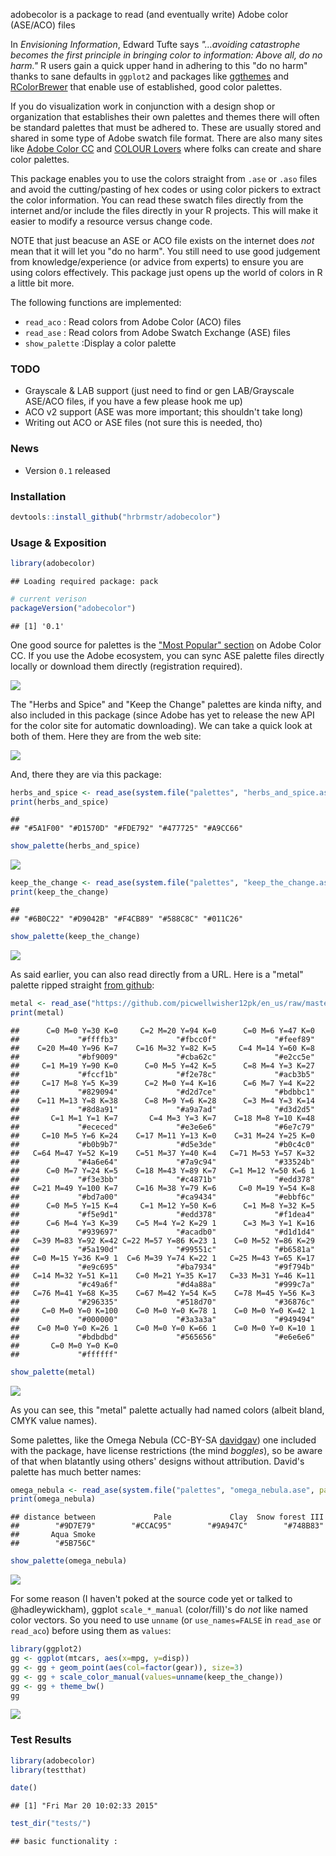 adobecolor is a package to read (and eventually write) Adobe color (ASE/ACO) files

In *Envisioning Information*, Edward Tufte says *"…avoiding catastrophe becomes the first principle in bringing color to information: Above all, do no harm."* R users gain a quick upper hand in adhering to this "do no harm" thanks to sane defaults in `ggplot2` and packages like [ggthemes](http://cran.r-project.org/web/packages/ggthemes/index.html) and [RColorBrewer](http://cran.r-project.org/web/packages/RColorBrewer/index.html) that enable use of established, good color palettes.

If you do visualization work in conjunction with a design shop or organization that establishes their own palettes and themes there will often be standard palettes that must be adhered to. These are usually stored and shared in some type of Adobe swatch file format. There are also many sites like [Adobe Color CC](https://color.adobe.com/) and [COLOUR Lovers](http://www.colourlovers.com/) where folks can create and share color palettes.

This package enables you to use the colors straight from `.ase` or `.aso` files and avoid the cutting/pasting of hex codes or using color pickers to extract the color information. You can read these swatch files directly from the internet and/or include the files directly in your R projects. This will make it easier to modify a resource versus change code.

NOTE that just beacuse an ASE or ACO file exists on the internet does *not* mean that it will let you "do no harm". You still need to use good judgement from knowledge/experience (or advice from experts) to ensure you are using colors effectively. This package just opens up the world of colors in R a little bit more.

The following functions are implemented:

-   `read_aco` : Read colors from Adobe Color (ACO) files
-   `read_ase` : Read colors from Adobe Swatch Exchange (ASE) files
-   `show_palette` :Display a color palette

### TODO

-   Grayscale & LAB support (just need to find or gen LAB/Grayscale ASE/ACO files, if you have a few please hook me up)
-   ACO v2 support (ASE was more important; this shouldn't take long)
-   Writing out ACO or ASE files (not sure this is needed, tho)

### News

-   Version `0.1` released

### Installation

``` r
devtools::install_github("hrbrmstr/adobecolor")
```

### Usage & Exposition

``` r
library(adobecolor)
```

    ## Loading required package: pack

``` r
# current verison
packageVersion("adobecolor")
```

    ## [1] '0.1'

One good source for palettes is the ["Most Popular" section](https://color.adobe.com/explore/most-popular/?time=all) on Adobe Color CC. If you use the Adobe ecosystem, you can sync ASE palette files directly locally or download them directly (registration required).

![](https://www.evernote.com/shard/s1/sh/357686a4-3688-4f01-887d-463a259fc5ec/a83815d1519e5db35f80f5e5c52e15e3/deep/0/Explore---Most-Popular---Adobe-Color-CC.png)

The "Herbs and Spice" and "Keep the Change" palettes are kinda nifty, and also included in this package (since Adobe has yet to release the new API for the color site for automatic downloading). We can take a quick look at both of them. Here they are from the web site:

![](http://note.io/1I51HRo)

And, there they are via this package:

``` r
herbs_and_spice <- read_ase(system.file("palettes", "herbs_and_spice.ase", package="adobecolor"))
print(herbs_and_spice)
```

    ##                                                   
    ## "#5A1F00" "#D1570D" "#FDE792" "#477725" "#A9CC66"

``` r
show_palette(herbs_and_spice)
```

![](README_files/figure-markdown_github/unnamed-chunk-4-1.png)

``` r
keep_the_change <- read_ase(system.file("palettes", "keep_the_change.ase", package="adobecolor"))
print(keep_the_change)
```

    ##                                                   
    ## "#6B0C22" "#D9042B" "#F4CB89" "#588C8C" "#011C26"

``` r
show_palette(keep_the_change)
```

![](README_files/figure-markdown_github/unnamed-chunk-5-1.png)

As said earlier, you can also read directly from a URL. Here is a "metal" palette ripped straight [from github](https://github.com/picwellwisher12pk/en_us/):

``` r
metal <- read_ase("https://github.com/picwellwisher12pk/en_us/raw/master/Swatches/Metal.ase")
print(metal)
```

    ##      C=0 M=0 Y=30 K=0     C=2 M=20 Y=94 K=0      C=0 M=6 Y=47 K=0 
    ##             "#ffffb3"             "#fbcc0f"             "#feef89" 
    ##    C=20 M=40 Y=96 K=7    C=16 M=32 Y=82 K=5     C=4 M=14 Y=60 K=8 
    ##             "#bf9009"             "#cba62c"             "#e2cc5e" 
    ##     C=1 M=19 Y=90 K=0      C=0 M=5 Y=42 K=5      C=8 M=4 Y=3 K=27 
    ##             "#fccf1b"             "#f2e78c"             "#acb3b5" 
    ##     C=17 M=8 Y=5 K=39      C=2 M=0 Y=4 K=16      C=6 M=7 Y=4 K=22 
    ##             "#829094"             "#d2d7ce"             "#bdbbc1" 
    ##    C=11 M=13 Y=8 K=38      C=8 M=9 Y=6 K=28      C=3 M=4 Y=3 K=14 
    ##             "#8d8a91"             "#a9a7ad"             "#d3d2d5" 
    ##       C=1 M=1 Y=1 K=7       C=4 M=3 Y=3 K=7    C=18 M=8 Y=10 K=48 
    ##             "#ececed"             "#e3e6e6"             "#6e7c79" 
    ##     C=10 M=5 Y=6 K=24    C=17 M=11 Y=13 K=0    C=31 M=24 Y=25 K=0 
    ##             "#b0b9b7"             "#d5e3de"             "#b0c4c0" 
    ##   C=64 M=47 Y=52 K=19    C=51 M=37 Y=40 K=4   C=71 M=53 Y=57 K=32 
    ##             "#4a6e64"             "#7a9c94"             "#33524b" 
    ##      C=0 M=7 Y=24 K=5    C=18 M=43 Y=89 K=7   C=1 M=12 Y=50 K=6 1 
    ##             "#f3e3bb"             "#c4871b"             "#edd378" 
    ##   C=21 M=49 Y=100 K=7    C=16 M=38 Y=79 K=6     C=0 M=19 Y=54 K=8 
    ##             "#bd7a00"             "#ca9434"             "#ebbf6c" 
    ##      C=0 M=5 Y=15 K=4     C=1 M=12 Y=50 K=6      C=1 M=8 Y=32 K=5 
    ##             "#f5e9d1"             "#edd378"             "#f1dea4" 
    ##      C=6 M=4 Y=3 K=39    C=5 M=4 Y=2 K=29 1      C=3 M=3 Y=1 K=16 
    ##             "#939697"             "#acadb0"             "#d1d1d4" 
    ##   C=39 M=83 Y=92 K=42 C=22 M=57 Y=86 K=23 1    C=0 M=52 Y=86 K=29 
    ##             "#5a190d"             "#99551c"             "#b6581a" 
    ##   C=0 M=15 Y=36 K=9 1  C=6 M=39 Y=74 K=22 1   C=25 M=43 Y=65 K=17 
    ##             "#e9c695"             "#ba7934"             "#9f794b" 
    ##   C=14 M=32 Y=51 K=11    C=0 M=21 Y=35 K=17   C=33 M=31 Y=46 K=11 
    ##             "#c49a6f"             "#d4a88a"             "#999c7a" 
    ##   C=76 M=41 Y=68 K=35    C=67 M=42 Y=54 K=5    C=78 M=45 Y=56 K=3 
    ##             "#296335"             "#518d70"             "#36876c" 
    ##     C=0 M=0 Y=0 K=100    C=0 M=0 Y=0 K=78 1    C=0 M=0 Y=0 K=42 1 
    ##             "#000000"             "#3a3a3a"             "#949494" 
    ##    C=0 M=0 Y=0 K=26 1    C=0 M=0 Y=0 K=66 1    C=0 M=0 Y=0 K=10 1 
    ##             "#bdbdbd"             "#565656"             "#e6e6e6" 
    ##       C=0 M=0 Y=0 K=0 
    ##             "#ffffff"

``` r
show_palette(metal)
```

![](README_files/figure-markdown_github/unnamed-chunk-6-1.png)

As you can see, this "metal" palette actually had named colors (albeit bland, CMYK value names).

Some palettes, like the Omega Nebula (CC-BY-SA [davidgav](http://www.colourlovers.com/lover/davidgav/loveNote)) one included with the package, have license restrictions (the mind *boggles*), so be aware of that when blatantly using others' designs without attribution. David's palette has much better names:

``` r
omega_nebula <- read_ase(system.file("palettes", "omega_nebula.ase", package="adobecolor"))
print(omega_nebula)
```

    ## distance between             Pale             Clay  Snow forest III 
    ##        "#9D7E79"        "#CCAC95"        "#9A947C"        "#748B83" 
    ##       Aqua Smoke 
    ##        "#5B756C"

``` r
show_palette(omega_nebula)
```

![](README_files/figure-markdown_github/unnamed-chunk-7-1.png)

For some reason (I haven't poked at the source code yet or talked to @hadleywickham), ggplot `scale_*_manual` (color/fill)'s do *not* like named color vectors. So you need to use `unname` (or `use_names=FALSE` in `read_ase` or `read_aco`) before using them as `values`:

``` r
library(ggplot2)
gg <- ggplot(mtcars, aes(x=mpg, y=disp))
gg <- gg + geom_point(aes(col=factor(gear)), size=3)
gg <- gg + scale_color_manual(values=unname(keep_the_change))
gg <- gg + theme_bw()
gg
```

![](README_files/figure-markdown_github/unnamed-chunk-8-1.png)

### Test Results

``` r
library(adobecolor)
library(testthat)

date()
```

    ## [1] "Fri Mar 20 10:02:33 2015"

``` r
test_dir("tests/")
```

    ## basic functionality :
